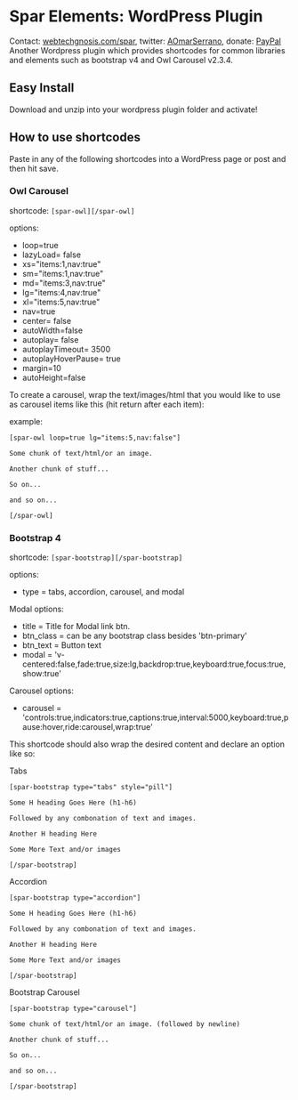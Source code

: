# Spar Elements: WordPress Plugin
Contact: [webtechgnosis.com/spar](webtechgnosis.com/spar), 
twitter: [AOmarSerrano](https://twitter.com/AOmarSerrano),
donate: [PayPal](https://www.paypal.com/cgi-bin/webscr?cmd=_donations&business=UFYACC836R63N&item_name=Will+code+for+money%21+%3A%29&currency_code=USD&source=url)
Another Wordpress plugin which provides shortcodes for common libraries and elements such as bootstrap v4 and Owl Carousel v2.3.4.

## Easy Install
Download and unzip into your wordpress plugin folder and activate!

## How to use shortcodes
Paste in any of the following shortcodes into a WordPress page or post and then hit save. 

### Owl Carousel 
shortcode: `[spar-owl][/spar-owl]`

options:
* loop=true
* lazyLoad= false
* xs="items:1,nav:true"
* sm="items:1,nav:true"
* md="items:3,nav:true"
* lg="items:4,nav:true"
* xl="items:5,nav:true"
* nav=true
* center= false
* autoWidth=false
* autoplay= false
* autoplayTimeout= 3500
* autoplayHoverPause= true
* margin=10
* autoHeight=false

To create a carousel, wrap the text/images/html that you would like to use as carousel items like this (hit return after each item):

example:
```
[spar-owl loop=true lg="items:5,nav:false"]

Some chunk of text/html/or an image.

Another chunk of stuff...

So on...

and so on...

[/spar-owl]
```

### Bootstrap 4
shortcode: `[spar-bootstrap][/spar-bootstrap]`

options:
* type = tabs, accordion, carousel, and modal

Modal options:
* title = Title for Modal link btn.
* btn_class = can be any bootstrap class besides 'btn-primary'
* btn_text = Button text
* modal = 'v-centered:false,fade:true,size:lg,backdrop:true,keyboard:true,focus:true,show:true'

Carousel options:
* carousel = 'controls:true,indicators:true,captions:true,interval:5000,keyboard:true,pause:hover,ride:carousel,wrap:true'

This shortcode should also wrap the desired content and declare an option like so:

Tabs
```
[spar-bootstrap type="tabs" style="pill"]

Some H heading Goes Here (h1-h6)

Followed by any combonation of text and images.

Another H heading Here

Some More Text and/or images

[/spar-bootstrap]
```

Accordion
```
[spar-bootstrap type="accordion"]

Some H heading Goes Here (h1-h6)

Followed by any combonation of text and images.

Another H heading Here

Some More Text and/or images

[/spar-bootstrap]
```


Bootstrap Carousel
```
[spar-bootstrap type="carousel"]

Some chunk of text/html/or an image. (followed by newline)

Another chunk of stuff...

So on...

and so on...

[/spar-bootstrap]
```
